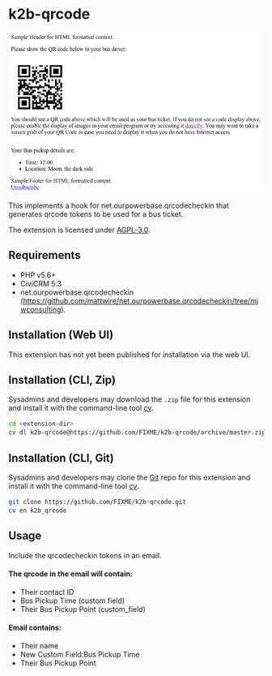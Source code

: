 # k2b-qrcode

![Screenshot](/images/screenshot.png)

This implements a hook for net.ourpowerbase.qrcodecheckin that generates qrcode tokens to be used for a bus ticket.

The extension is licensed under [AGPL-3.0](LICENSE.txt).

## Requirements

* PHP v5.6+
* CiviCRM 5.3
* net.ourpowerbase.qrcodecheckin (https://github.com/mattwire/net.ourpowerbase.qrcodecheckin/tree/mjwconsulting).

## Installation (Web UI)

This extension has not yet been published for installation via the web UI.

## Installation (CLI, Zip)

Sysadmins and developers may download the `.zip` file for this extension and
install it with the command-line tool [cv](https://github.com/civicrm/cv).

```bash
cd <extension-dir>
cv dl k2b-qrcode@https://github.com/FIXME/k2b-qrcode/archive/master.zip
```

## Installation (CLI, Git)

Sysadmins and developers may clone the [Git](https://en.wikipedia.org/wiki/Git) repo for this extension and
install it with the command-line tool [cv](https://github.com/civicrm/cv).

```bash
git clone https://github.com/FIXME/k2b-qrcode.git
cv en k2b_qrcode
```

## Usage

Include the qrcodecheckin tokens in an email.
  
#### The qrcode in the email will contain:
* Their contact ID
* Bus Pickup Time (custom field)
* Their Bus Pickup Point (custom_field)

#### Email contains:
* Their name
* New Custom Field:Bus Pickup Time
* Their Bus Pickup Point
